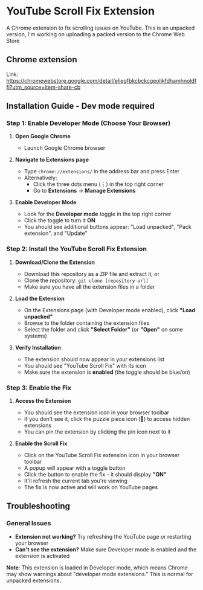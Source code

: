 # YouTube Scroll Fix Extension

A Chrome extension to fix scrolling issues on YouTube. This is an unpacked version, I'm working on uploading a packed version to the Chrome Web Store

## Chrome extension
Link: https://chromewebstore.google.com/detail/eliegfbkcbckcgeoljkfdhamhnoldffi?utm_source=item-share-cb

## Installation Guide - Dev mode required

### Step 1: Enable Developer Mode (Choose Your Browser)

1. **Open Google Chrome**
   - Launch Google Chrome browser

2. **Navigate to Extensions page**
   - Type `chrome://extensions/` in the address bar and press Enter
   - Alternatively:
     - Click the three dots menu (⋮) in the top right corner
     - Go to **Extensions** → **Manage Extensions**

3. **Enable Developer Mode**
   - Look for the **Developer mode** toggle in the top right corner
   - Click the toggle to turn it **ON**
   - You should see additional buttons appear: "Load unpacked", "Pack extension", and "Update"

### Step 2: Install the YouTube Scroll Fix Extension

1. **Download/Clone the Extension**
   - Download this repository as a ZIP file and extract it, or
   - Clone the repository: `git clone [repository-url]`
   - Make sure you have all the extension files in a folder

2. **Load the Extension**
   - On the Extensions page (with Developer mode enabled), click **"Load unpacked"**
   - Browse to the folder containing the extension files
   - Select the folder and click **"Select Folder"** (or **"Open"** on some systems)

3. **Verify Installation**
   - The extension should now appear in your extensions list
   - You should see "YouTube Scroll Fix" with its icon
   - Make sure the extension is **enabled** (the toggle should be blue/on)

### Step 3: Enable the Fix

1. **Access the Extension**
   - You should see the extension icon in your browser toolbar
   - If you don't see it, click the puzzle piece icon (🧩) to access hidden extensions
   - You can pin the extension by clicking the pin icon next to it

2. **Enable the Scroll Fix**
   - Click on the YouTube Scroll Fix extension icon in your browser toolbar
   - A popup will appear with a toggle button
   - Click the button to enable the fix - it should display **"ON"**
   - It'll refresh the current tab you're viewing
   - The fix is now active and will work on YouTube pages

## Troubleshooting

### General Issues
- **Extension not working?** Try refreshing the YouTube page or restarting your browser
- **Can't see the extension?** Make sure Developer mode is enabled and the extension is activated

**Note**: This extension is loaded in Developer mode, which means Chrome may show warnings about "developer mode extensions." This is normal for unpacked extensions.